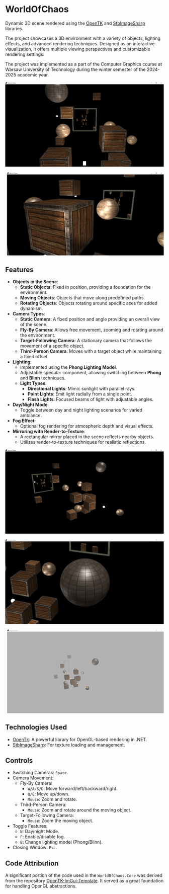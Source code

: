 # WorldOfChaos

Dynamic 3D scene rendered using the [OpenTK](https://github.com/opentk/opentk) and [StbImageSharp](https://github.com/StbSharp/StbImageSharp) libraries.

The project showcases a 3D environment with a variety of objects, lighting effects, and advanced rendering techniques.
Designed as an interactive visualization, it offers multiple viewing perspectives and customizable rendering settings.

The project was implemented as a part of the Computer Graphics course at Warsaw University of Technology during the winter semester of the 2024-2025 academic year.

<p align="center">
  <img src="Images/01.PNG"/>
</p>

<p align="center">
  <img src="Images/02.PNG"/>
</p>

## Features

- **Objects in the Scene**:
  - **Static Objects**: Fixed in position, providing a foundation for the environment.
  - **Moving Objects**: Objects that move along predefined paths.
  - **Rotating Objects**: Objects rotating around specific axes for added dynamism.
- **Camera Types**:
  - **Static Camera**: A fixed position and angle providing an overall view of the scene.
  - **Fly-By Camera**: Allows free movement, zooming and rotating around the environment.
  - **Target-Following Camera**: A stationary camera that follows the movement of a specific object.
  - **Third-Person Camera**: Moves with a target object while maintaining a fixed offset.
- **Lighting**:
  - Implemented using the **Phong Lighting Model**.
  - Adjustable specular component, allowing switching between **Phong** and **Blinn** techniques.
  - **Light Types**:
    - **Directional Lights**: Mimic sunlight with parallel rays.
    - **Point Lights**: Emit light radially from a single point.
    - **Flash Lights**: Focused beams of light with adjustable angles.
- **Day/Night Mode**:
  - Toggle between day and night lighting scenarios for varied ambiance.
- **Fog Effect**:
  - Optional fog rendering for atmospheric depth and visual effects.
- **Mirroring with Render-to-Texture**:
  - A rectangular mirror placed in the scene reflects nearby objects.
  - Utilizes render-to-texture techniques for realistic reflections.

<p align="center">
  <img src="Images/03.PNG"/>
</p>

<p align="center">
  <img src="Images/04.PNG"/>
</p>

<p align="center">
  <img src="Images/05.PNG"/>
</p>

## Technologies Used

- [OpenTk](https://github.com/opentk/opentk): A powerful library for OpenGL-based rendering in .NET.
- [StbImageSharp](https://github.com/StbSharp/StbImageSharp): For texture loading and management.

## Controls

- Switching Cameras: `Space`.
- Camera Movement:
  - Fly-By Camera:
    - `W/A/S/D`: Move forward/left/backward/right.
    - `Q/E`: Move up/down.
    - `Mouse`: Zoom and rotate.
  - Third-Person Camera:
    - `Mouse`: Zoom and rotate around the moving object.
  - Target-Following Camera:
    - `Mouse`: Zoom the moving object.
- Toggle Features:
  - `N`: Day/night Mode.
  - `F`: Enable/disable fog.
  - `B`: Change lighting model (Phong/Blinn).
- Closing Window: `Esc`.

## Code Attribution

A significant portion of the code used in the `WorldOfChaos.Core` was derived from the repository [OpenTK-ImGui-Template](https://github.com/tomasz-herman/OpenTK-ImGui-Template).
It served as a great foundation for handling OpenGL abstractions.
